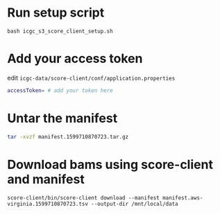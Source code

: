 # Run setup script
```
bash icgc_s3_score_client_setup.sh
```

# Add your access token
edit `icgc-data/score-client/conf/application.properties`
```bash
accessToken= # add your token here
```

# Untar the manifest
```bash
tar -xvzf manifest.1599710870723.tar.gz
```

# Download bams using score-client and manifest
```
score-client/bin/score-client download --manifest manifest.aws-virginia.1599710870723.tsv --output-dir /mnt/local/data
```
